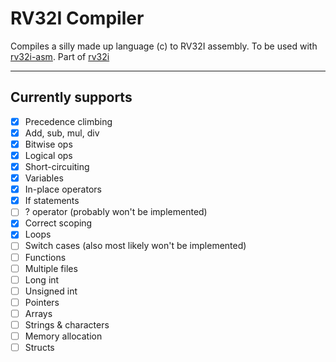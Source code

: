 # RV32I Compiler

Compiles a silly made up language (c) to RV32I assembly. To be used with [rv32i-asm](https://github.com/oxrinz/rv32i-asm). Part of [rv32i](https://github.com/oxrinz/rv32i)

---

## Currently supports
- [x] Precedence climbing
- [x] Add, sub, mul, div
- [x] Bitwise ops
- [x] Logical ops
- [x] Short-circuiting
- [x] Variables
- [x] In-place operators
- [x] If statements
- [ ] ? operator (probably won't be implemented)
- [x] Correct scoping
- [x] Loops
- [ ] Switch cases (also most likely won't be implemented)
- [ ] Functions
- [ ] Multiple files
- [ ] Long int
- [ ] Unsigned int
- [ ] Pointers
- [ ] Arrays
- [ ] Strings & characters
- [ ] Memory allocation
- [ ] Structs 